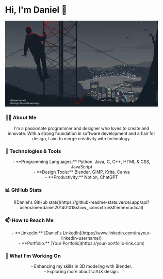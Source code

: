 # Hi, I'm Daniel 👋
![My GIF](https://github.com/Daniel20140101/Daniel/blob/main/Elements/jake-comingheremoreoftenlately.gif?raw=true)

### 👨‍💻 About Me
<p align="center">
I'm a passionate programmer and designer who loves to create and innovate. With a strong foundation in software development and a flair for design, I aim to merge creativity with technology.
</p>

### 🔧 Technologies & Tools
<p align="center">
- **Programming Languages:** Python, Java, C, C++, HTML & CSS, JavaScript<br>
- **Design Tools:** Blender, GIMP, Krita, Canva<br>
- **Productivity:** Notion, ChatGPT
</p>

### 📊 GitHub Stats
<p align="center">
![Daniel's GitHub stats](https://github-readme-stats.vercel.app/api?username=daniel20140101&show_icons=true&theme=radical)
</p>

### 📫 How to Reach Me
<p align="center">
- **LinkedIn:** [Daniel's LinkedIn](https://www.linkedin.com/in/your-linkedin-username/)<br>
- **Portfolio:** [Your Portfolio](https://your-portfolio-link.com)
</p>

### 🎨 What I’m Working On
<p align="center">
- Enhancing my skills in 3D modeling with Blender.<br>
- Exploring more about UI/UX design.
</p>
